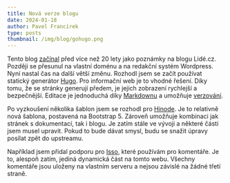 ```yaml
---
title: Nová verze blogu
date: 2024-01-18
author: Pavel Francírek
type: posts
thumbnail: /img/blog/gohugo.png
---
```

Tento blog [začínal](../toplist-tajne-funkce-i/) před více než 20 lety jako poznámky na blogu Lidé.cz. Později se přesunul na vlastní doménu a na redakční systém Wordpress. Nyní nastal čas na další větší změnu. Rozhodl jsem se začít používat statický generátor [Hugo](https://gohugo.io/). Pro informační web je to vhodné řešení. Díky tomu, že se stránky generují předem, je jejich zobrazení rychlejší a bezpečnější. Editace je jednoduchá díky [Markdownu](https://cs.wikipedia.org/wiki/Markdown) a umožňuje [verzování](https://github.com/toplist-cz/about/).

Po vyzkoušení několika šablon jsem se rozhodl pro [Hinode](https://gethinode.com/). Je to relativně nová šablona, postavená na Bootstrap 5. Zároveň umožňuje kombinaci jak stránek s dokumentací, tak i blogu. Je zatím stále ve vývoji a některé části jsem musel upravit. Pokud to bude dávat smysl, budu se snažit úpravy posílat zpět do upstreamu.

Například jsem přidal podporu pro [Isso](https://isso-comments.de/), které používám pro komentáře. Je to, alespoň zatím, jediná dynamická část na tomto webu. Všechny komentáře jsou uloženy na vlastním serveru a nejsou závislé na žádné třetí straně.
